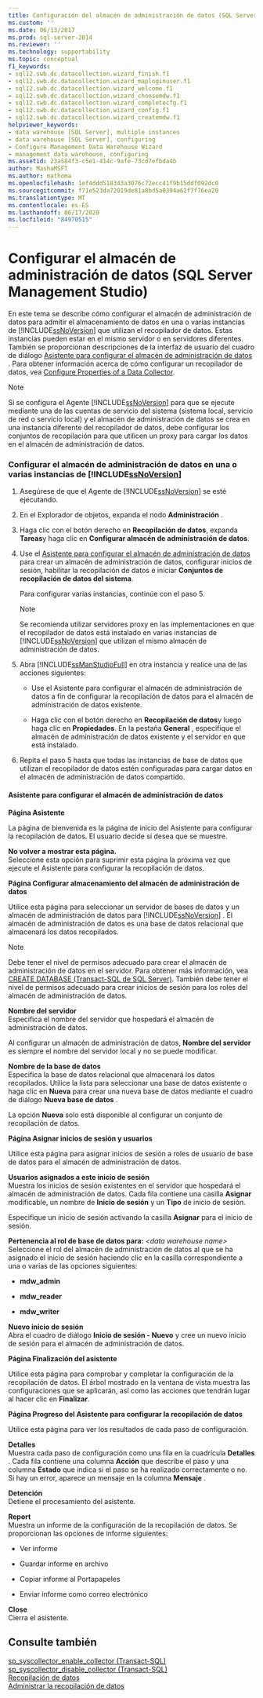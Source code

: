```yaml
---
title: Configuración del almacén de administración de datos (SQL Server Management Studio) | Microsoft Docs
ms.custom: ''
ms.date: 06/13/2017
ms.prod: sql-server-2014
ms.reviewer: ''
ms.technology: supportability
ms.topic: conceptual
f1_keywords:
- sql12.swb.dc.datacollection.wizard_finish.f1
- sql12.swb.dc.datacollection.wizard_maploginuser.f1
- sql12.swb.dc.datacollection.wizard_welcome.f1
- sql12.swb.dc.datacollection.wizard_choosemdw.f1
- sql12.swb.dc.datacollection.wizard_completecfg.f1
- sql12.swb.dc.datacollection.wizard_config.f1
- sql12.swb.dc.datacollection.wizard_createmdw.f1
helpviewer_keywords:
- data warehouse [SQL Server], multiple instances
- data warehouse [SQL Server], configuring
- Configure Management Data Warehouse Wizard
- management data warehouse, configuring
ms.assetid: 23a584f3-c5e1-414c-9afe-73cd7efbda4b
author: MashaMSFT
ms.author: mathoma
ms.openlocfilehash: 1ef4ddd518343a3076c72ecc41f9b15ddf092dc0
ms.sourcegitcommit: f71e523da72019de81a8bd5a0394a62f7f76ea20
ms.translationtype: MT
ms.contentlocale: es-ES
ms.lasthandoff: 06/17/2020
ms.locfileid: "84970515"
---
```

# <a name="configure-the-management-data-warehouse-sql-server-management-studio"></a>Configurar el almacén de administración de datos (SQL Server Management Studio)
  En este tema se describe cómo configurar el almacén de administración de datos para admitir el almacenamiento de datos en una o varias instancias de [!INCLUDE[ssNoVersion](../../includes/ssnoversion-md.md)] que utilizan el recopilador de datos. Estas instancias pueden estar en el mismo servidor o en servidores diferentes. También se proporcionan descripciones de la interfaz de usuario del cuadro de diálogo [Asistente para configurar el almacén de administración de datos](#Wizard) . Para obtener información acerca de cómo configurar un recopilador de datos, vea [Configure Properties of a Data Collector](configure-properties-of-a-data-collector.md).  
  
> [!NOTE]  
>  Si se configura el Agente [!INCLUDE[ssNoVersion](../../includes/ssnoversion-md.md)] para que se ejecute mediante una de las cuentas de servicio del sistema (sistema local, servicio de red o servicio local) y el almacén de administración de datos se crea en una instancia diferente del recopilador de datos, debe configurar los conjuntos de recopilación para que utilicen un proxy para cargar los datos en el almacén de administración de datos.  
  
### <a name="configure-the-management-data-warehouse-on-a-single-instance-or-multiple-instances-of-ssnoversion"></a>Configurar el almacén de administración de datos en una o varias instancias de [!INCLUDE[ssNoVersion](../../includes/ssnoversion-md.md)]  
  
1.  Asegúrese de que el Agente de [!INCLUDE[ssNoVersion](../../includes/ssnoversion-md.md)] se esté ejecutando.  
  
2.  En el Explorador de objetos, expanda el nodo **Administración** .  
  
3.  Haga clic con el botón derecho en **Recopilación de datos**, expanda **Tareas**y haga clic en **Configurar almacén de administración de datos**.  
  
4.  Use el [Asistente para configurar el almacén de administración de datos](#Wizard) para crear un almacén de administración de datos, configurar inicios de sesión, habilitar la recopilación de datos e iniciar **Conjuntos de recopilación de datos del sistema**.  
  
     Para configurar varias instancias, continúe con el paso 5.  
  
    > [!NOTE]  
    >  Se recomienda utilizar servidores proxy en las implementaciones en que el recopilador de datos está instalado en varias instancias de [!INCLUDE[ssNoVersion](../../includes/ssnoversion-md.md)] que utilizan el mismo almacén de administración de datos.  
  
5.  Abra [!INCLUDE[ssManStudioFull](../../includes/ssmanstudiofull-md.md)] en otra instancia y realice una de las acciones siguientes:  
  
    -   Use el Asistente para configurar el almacén de administración de datos a fin de configurar la recopilación de datos para el almacén de administración de datos existente.  
  
    -   Haga clic con el botón derecho en **Recopilación de datos**y luego haga clic en **Propiedades**. En la pestaña **General** , especifique el almacén de administración de datos existente y el servidor en que está instalado.  
  
6.  Repita el paso 5 hasta que todas las instancias de base de datos que utilizan el recopilador de datos estén configuradas para cargar datos en el almacén de administración de datos compartido.  
  
####  <a name="configure-management-data-warehouse-wizard"></a><a name="Wizard"></a> Asistente para configurar el almacén de administración de datos  
 **Página Asistente**  
  
 La página de bienvenida es la página de inicio del Asistente para configurar la recopilación de datos. El usuario decide si desea que se muestre.  
  
 **No volver a mostrar esta página.**  
 Seleccione esta opción para suprimir esta página la próxima vez que ejecute el Asistente para configurar la recopilación de datos.  
  
 **Página Configurar almacenamiento del almacén de administración de datos**  
  
 Utilice esta página para seleccionar un servidor de bases de datos y un almacén de administración de datos para [!INCLUDE[ssNoVersion](../../includes/ssnoversion-md.md)] . El almacén de administración de datos es una base de datos relacional que almacenará los datos recopilados.  
  
> [!NOTE]  
>  Debe tener el nivel de permisos adecuado para crear el almacén de administración de datos en el servidor. Para obtener más información, vea [CREATE DATABASE &#40;Transact-SQL de SQL Server&#41;](/sql/t-sql/statements/create-database-sql-server-transact-sql). También debe tener el nivel de permisos adecuado para crear inicios de sesión para los roles del almacén de administración de datos.  
  
 **Nombre del servidor**  
 Especifica el nombre del servidor que hospedará el almacén de administración de datos.  
  
 Al configurar un almacén de administración de datos, **Nombre del servidor** es siempre el nombre del servidor local y no se puede modificar.  
  
 **Nombre de la base de datos**  
 Especifica la base de datos relacional que almacenará los datos recopilados. Utilice la lista para seleccionar una base de datos existente o haga clic en **Nueva** para crear una nueva base de datos mediante el cuadro de diálogo **Nueva base de datos** .  
  
 La opción **Nueva** solo está disponible al configurar un conjunto de recopilación de datos.  
  
 **Página Asignar inicios de sesión y usuarios**  
  
 Utilice esta página para asignar inicios de sesión a roles de usuario de base de datos para el almacén de administración de datos.  
  
 **Usuarios asignados a este inicio de sesión**  
 Muestra los inicios de sesión existentes en el servidor que hospedará el almacén de administración de datos. Cada fila contiene una casilla **Asignar** modificable, un nombre de **Inicio de sesión** y un **Tipo** de inicio de sesión.  
  
 Especifique un inicio de sesión activando la casilla **Asignar** para el inicio de sesión.  
  
 **Pertenencia al rol de base de datos para:**  *\<data warehouse name>*  
 Seleccione el rol del almacén de administración de datos al que se ha asignado el inicio de sesión haciendo clic en la casilla correspondiente a una o varias de las opciones siguientes:  
  
-   **mdw_admin**  
  
-   **mdw_reader**  
  
-   **mdw_writer**  
  
 **Nuevo inicio de sesión**  
 Abra el cuadro de diálogo **Inicio de sesión - Nuevo** y cree un nuevo inicio de sesión para el almacén de administración de datos.  
  
 **Página Finalización del asistente**  
  
 Utilice esta página para comprobar y completar la configuración de la recopilación de datos. El árbol mostrado en la ventana de vista muestra las configuraciones que se aplicarán, así como las acciones que tendrán lugar al hacer clic en **Finalizar**.  
  
 **Página Progreso del Asistente para configurar la recopilación de datos**  
  
 Utilice esta página para ver los resultados de cada paso de configuración.  
  
 **Detalles**  
 Muestra cada paso de configuración como una fila en la cuadrícula **Detalles** . Cada fila contiene una columna **Acción** que describe el paso y una columna **Estado** que indica si el paso se ha realizado correctamente o no. Si hay un error, aparece un mensaje en la columna **Mensaje** .  
  
 **Detención**  
 Detiene el procesamiento del asistente.  
  
 **Report**  
 Muestra un informe de la configuración de la recopilación de datos. Se proporcionan las opciones de informe siguientes:  
  
-   Ver informe  
  
-   Guardar informe en archivo  
  
-   Copiar informe al Portapapeles  
  
-   Enviar informe como correo electrónico  
  
 **Close**  
 Cierra el asistente.  
  
## <a name="see-also"></a>Consulte también  
 [sp_syscollector_enable_collector &#40;Transact-SQL&#41;](/sql/relational-databases/system-stored-procedures/sp-syscollector-enable-collector-transact-sql)   
 [sp_syscollector_disable_collector &#40;Transact-SQL&#41;](/sql/relational-databases/system-stored-procedures/sp-syscollector-disable-collector-transact-sql)   
 [Recopilación de datos](data-collection.md)   
 [Administrar la recopilación de datos](manage-data-collection.md)  
  
  
